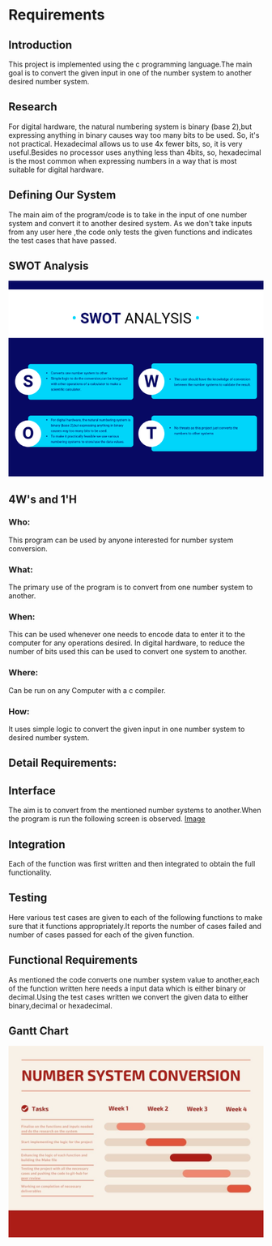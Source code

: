 # Requirements
## Introduction
 This project is implemented using the c programming language.The main goal is to convert the given input in one of the number system to another desired number system.

## Research

For digital hardware, the natural numbering system is binary (base 2),but expressing anything in binary causes way too many bits to be used. So, it's not   practical.
Hexadecimal allows us to use 4x fewer bits, so, it is very useful.Besides no processor uses anything less than 4bits, so, hexadecimal is the most common when expressing numbers in a way that is most suitable for digital hardware.

## Defining Our System

The main aim of the program/code is to take in the input of one number system and convert it to another desired system. As we don't take inputs from any user here ,the code only tests the given functions and indicates the test cases that have passed.

## SWOT Analysis
![Image](../1_Requirements/SWOT.png)

## 4W's and 1'H

### Who:
 This program can be used by anyone interested for number system conversion.

### What:
 The primary use of the program is to convert from one number system to another.

### When:
 This can be used whenever one needs to encode data to enter it to the computer for any operations desired. In digital hardware, to reduce the number of bits used   this can be used to convert one system to another.

### Where:
 Can be run on any Computer with a c compiler.
 
### How:
 It uses simple logic to convert the given input in one number system to desired number system.

## Detail Requirements:





## Interface
The aim is to convert from the mentioned number systems to another.When the program is run the following screen is observed.
[Image](../1_Requirements/interface.png)



## Integration
Each of the function was first written and then integrated to obtain the full functionality.

## Testing

Here various test cases are given to each of the following functions to make sure that it functions appropriately.It reports the number of cases failed and number of cases passed for each of the given function.

## Functional Requirements

As mentioned the code converts one number system value to another,each of the function written here needs a input data which is either binary or decimal.Using the test cases written we convert the given data to either binary,decimal or hexadecimal.

## Gantt Chart
![Image](../1_Requirements/GanttChart.jpg)


